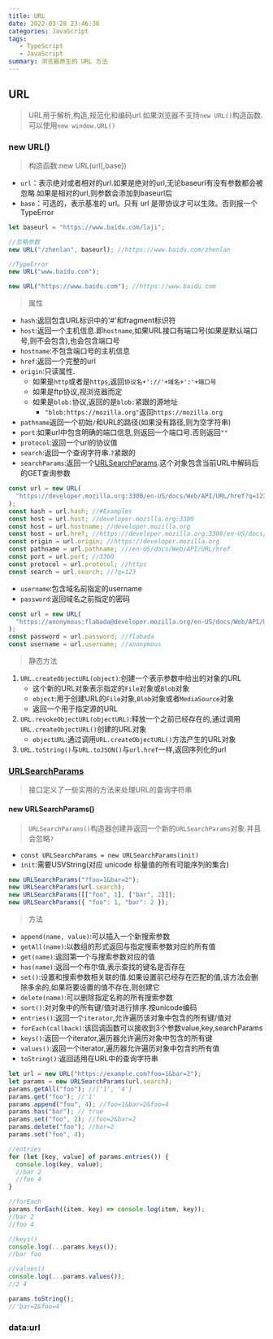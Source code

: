 ```yaml
---
title: URL
date: 2022-03-28 23:46:36
categories: JavaScript
tags:
   - TypeScript
   - JavaScript
summary: 浏览器原生的 URL 方法
---
```


## URL

> URL用于解析,构造,规范化和编码url.如果浏览器不支持`new URL()`构造函数.可以使用`new window.URL()`

### new URL()

> 构造函数:new URL(url[,base])

- `url`：表示绝对或者相对的url.如果是绝对的url,无论baseurl有没有参数都会被忽略.如果是相对的url,则参数会添加到baseurl后
- `base`：可选的，表示基准的 url。只有 url 是带协议才可以生效。否则报一个 TypeError

```js
let baseurl = "https://www.baidu.com/laji";

//忽略参数
new URL("/zhenlan", baseurl); //https://www.baidu.com/zhenlan

//TypeError
new URL("www.baidu.com");

new URL("https://www.baidu.com"); //https://www.baidu.com
```

> 属性

- `hash`:返回包含URL标识中的'#'和fragment标识符
- `host`:返回一个主机信息.即`hostname`,如果URL接口有端口号(如果是默认端口号,则不会包含),也会包含端口号
- `hostname`:不包含端口号的主机信息
- `href`:返回一个完整的url
- `origin`:只读属性.
  - 如果是`http`或者是`https`,返回`协议名+'://'+域名+':'+端口号`
  - 如果是ftp协议,视浏览器而定
  - 如果是`blob:`协议,返回的是`blob:`紧跟的源地址
    - `"blob:https://mozilla.org"`返回`https://mozilla.org`
- `pathname`返回一个初始`/`和URL的路径(如果没有路径,则为空字符串)
- `port`:如果url中包含明确的端口信息,则返回一个端口号.否则返回`""`
- `protocol`:返回一个url的协议值
- `search`:返回一个查询字符串.`?`紧跟的
- `searchParams`:返回一个[URLSearchParams](https://developer.mozilla.org/zh-CN/docs/Web/API/URLSearchParams).这个对象包含当前URL中解码后的GET查询参数

```js
const url = new URL(
  "https://developer.mozilla.org:3300/en-US/docs/Web/API/URL/href?q=123#Examples",
);
const hash = url.hash; //#Examples
const host = url.host; //developer.mozilla.org:3300
const host = url.hostname; //developer.mozilla.org
const host = url.href; //https://developer.mozilla.org:3300/en-US/docs/Web/API/URL/href#Examples
const origin = url.origin; //https://developer.mozilla.org
const pathname = url.pathname; ///en-US/docs/Web/API/URL/href
const port = url.port; //3300
const protocol = url.protocol; //https
const search = url.search; //?q=123
```

- `username`:包含域名前指定的username
- `password`:返回域名之前指定的密码

```js
const url = new URL(
  "https://anonymous:flabada@developer.mozilla.org/en-US/docs/Web/API/URL/password",
);
const password = url.password; //flabada
const username = url.username; //anonymous
```

> 静态方法

1. `URL.createObjectURL(object)`:创建一个表示参数中给出的对象的URL
   - 这个新的URL对象表示指定的`File`对象或`Blob`对象
   - `object`:用于创建URL的`File`对象,`Blob`对象或者`MediaSource`对象
   - 返回一个用于指定源的URL
2. `URL.revokeObjectURL(objectURL)`:释放一个之前已经存在的,通过调用`URL.createObjectURL()`创建的URL对象
   - `objectURL`:通过调用`URL.createObjectURL()`方法产生的URL对象
3. `URL.toString()`与`URL.toJSON()`与`url.href`一样,返回序列化的url

### [URLSearchParams](https://developer.mozilla.org/zh-CN/docs/Web/API/URLSearchParams/append)

> 接口定义了一些实用的方法来处理URL的查询字符串

#### new URLSearchParams()

> `URLSearchParams()`构造器创建并返回一个新的`URLSearchParams`对象.并且会忽略`?`

- `const URLSearchParams = new URLSearchParams(init)`
- `init`:需要USVString(对应 unicode 标量值的所有可能序列的集合)

```js
new URLSearchParams("?foo=1&bar=2");
new URLSearchParams(url.search);
new URLSearchParams([["foo", 1], ["bar", 2]]);
new URLSearchParams({ "foo": 1, "bar": 2 });
```

> 方法

- `append(name, value)`:可以插入一个新搜索参数
- `getAll(name)`:以数组的形式返回与指定搜索参数对应的所有值
- `get(name)`:返回第一个与搜索参数对应的值
- `has(name)`:返回一个布尔值,表示查找的键名是否存在
- `set()`:设置和搜索参数相关联的值.如果设置前已经存在匹配的值,该方法会删除多余的,如果将要设置的值不存在,则创建它
- `delete(name)`:可以删除指定名称的所有搜索参数
- `sort()`:对对象中的所有键/值对进行排序.按unicode编码
- `entries()`:返回一个`iterator`,允许遍历该对象中包含的所有键/值对
- `forEach(callback)`:该回调函数可以接收到3个参数value,key,searchParams
- `keys()`:返回一个iterator,遍历器允许遍历对象中包含的所有键
- `values()`:返回一个iterator,遍历器允许遍历对象中包含的所有值
- `toString()`:返回适用在URL中的查询字符串

```js
let url = new URL("https://example.com?foo=1&bar=2");
let params = new URLSearchParams(url.search);
params.getAll("foo"); //['1', '4']
params.get("foo"); //'1'
params.append("foo", 4); //foo=1&bar=2&foo=4
params.has("bar"); // true
params.set("foo", 2); //foo=2&bar=2
params.delete("foo"); //bar=2
params.set("foo", 4);

//entries
for (let [key, value] of params.entries()) {
  console.log(key, value);
  //bar 2
  //foo 4
}

//forEach
params.forEach((item, key) => console.log(item, key));
//bar 2
//foo 4

//keys()
console.log(...params.keys());
//bar foo

//values()
console.log(...params.values());
//2 4

params.toString();
//'bar=2&foo=4'
```

### data:url

